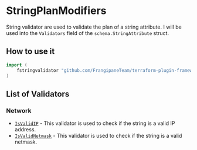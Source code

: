 # StringPlanModifiers

String validator are used to validate the plan of a string attribute.
I will be used into the `Validators` field of the `schema.StringAttribute` struct.

## How to use it

```go
import (
    fstringvalidator "github.com/FrangipaneTeam/terraform-plugin-framework-validators/stringvalidator"
)
```

## List of Validators

### Network

- [`IsValidIP`](isvalidip.md) - This validator is used to check if the string is a valid IP address.
- [`IsValidNetmask`](isvalidnetmask.md) - This validator is used to check if the string is a valid netmask.
